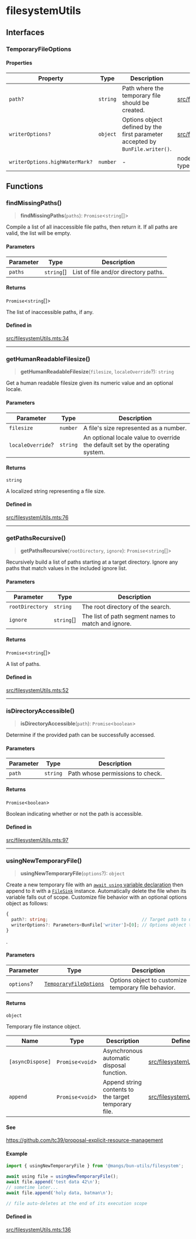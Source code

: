 # filesystemUtils

## Interfaces

### TemporaryFileOptions

#### Properties

| Property | Type | Description | Defined in |
| ------ | ------ | ------ | ------ |
| `path?` | `string` | Path where the temporary file should be created. | [src/filesystemUtils.mts:18](https://github.com/mangs/bun-utils/blob/bd5aa48bbccdeadada54ddefbe4f12bcb52f3fe3/src/filesystemUtils.mts#L18) |
| `writerOptions?` | `object` | Options object defined by the first parameter accepted by `BunFile.writer()`. | [src/filesystemUtils.mts:22](https://github.com/mangs/bun-utils/blob/bd5aa48bbccdeadada54ddefbe4f12bcb52f3fe3/src/filesystemUtils.mts#L22) |
| `writerOptions.highWaterMark?` | `number` | - | node\_modules/bun-types/bun.d.ts:1200 |

## Functions

### findMissingPaths()

> **findMissingPaths**(`paths`): `Promise`\<`string`[]\>

Compile a list of all inaccessible file paths, then return it. If all paths are valid, the list
will be empty.

#### Parameters

| Parameter | Type | Description |
| ------ | ------ | ------ |
| `paths` | `string`[] | List of file and/or directory paths. |

#### Returns

`Promise`\<`string`[]\>

The list of inaccessible paths, if any.

#### Defined in

[src/filesystemUtils.mts:34](https://github.com/mangs/bun-utils/blob/bd5aa48bbccdeadada54ddefbe4f12bcb52f3fe3/src/filesystemUtils.mts#L34)

***

### getHumanReadableFilesize()

> **getHumanReadableFilesize**(`filesize`, `localeOverride`?): `string`

Get a human readable filesize given its numeric value and an optional locale.

#### Parameters

| Parameter | Type | Description |
| ------ | ------ | ------ |
| `filesize` | `number` | A file's size represented as a number. |
| `localeOverride`? | `string` | An optional locale value to override the default set by the operating system. |

#### Returns

`string`

A localized string representing a file size.

#### Defined in

[src/filesystemUtils.mts:76](https://github.com/mangs/bun-utils/blob/bd5aa48bbccdeadada54ddefbe4f12bcb52f3fe3/src/filesystemUtils.mts#L76)

***

### getPathsRecursive()

> **getPathsRecursive**(`rootDirectory`, `ignore`): `Promise`\<`string`[]\>

Recursively build a list of paths starting at a target directory. Ignore any paths that match
values in the included ignore list.

#### Parameters

| Parameter | Type | Description |
| ------ | ------ | ------ |
| `rootDirectory` | `string` | The root directory of the search. |
| `ignore` | `string`[] | The list of path segment names to match and ignore. |

#### Returns

`Promise`\<`string`[]\>

A list of paths.

#### Defined in

[src/filesystemUtils.mts:52](https://github.com/mangs/bun-utils/blob/bd5aa48bbccdeadada54ddefbe4f12bcb52f3fe3/src/filesystemUtils.mts#L52)

***

### isDirectoryAccessible()

> **isDirectoryAccessible**(`path`): `Promise`\<`boolean`\>

Determine if the provided path can be successfully accessed.

#### Parameters

| Parameter | Type | Description |
| ------ | ------ | ------ |
| `path` | `string` | Path whose permissions to check. |

#### Returns

`Promise`\<`boolean`\>

Boolean indicating whether or not the path is accessible.

#### Defined in

[src/filesystemUtils.mts:97](https://github.com/mangs/bun-utils/blob/bd5aa48bbccdeadada54ddefbe4f12bcb52f3fe3/src/filesystemUtils.mts#L97)

***

### usingNewTemporaryFile()

> **usingNewTemporaryFile**(`options`?): `object`

Create a new temporary file with an
[`await using` variable declaration](https://www.typescriptlang.org/docs/handbook/release-notes/typescript-5-2.html#using-declarations-and-explicit-resource-management)
then append to it with a
[`FileSink`](https://bun.sh/docs/api/file-io#incremental-writing-with-filesink) instance.
Automatically delete the file when its variable falls out of scope. Customize file behavior with
an optional options object as follows:
```ts
{
  path?: string;                                    // Target path to use for temporary file creation.
  writerOptions?: Parameters<BunFile['writer']>[0]; // Options object to customize `Bun.file().writer()` behavior
}
```
.

#### Parameters

| Parameter | Type | Description |
| ------ | ------ | ------ |
| `options`? | [`TemporaryFileOptions`](filesystemUtils.md#temporaryfileoptions) | Options object to customize temporary file behavior. |

#### Returns

`object`

Temporary file instance object.

| Name | Type | Description | Defined in |
| ------ | ------ | ------ | ------ |
| `[asyncDispose]` | `Promise`\<`void`\> | Asynchronous automatic disposal function. | [src/filesystemUtils.mts:156](https://github.com/mangs/bun-utils/blob/bd5aa48bbccdeadada54ddefbe4f12bcb52f3fe3/src/filesystemUtils.mts#L156) |
| `append` | `Promise`\<`void`\> | Append string contents to the target temporary file. | [src/filesystemUtils.mts:146](https://github.com/mangs/bun-utils/blob/bd5aa48bbccdeadada54ddefbe4f12bcb52f3fe3/src/filesystemUtils.mts#L146) |

#### See

https://github.com/tc39/proposal-explicit-resource-management

#### Example

```ts
import { usingNewTemporaryFile } from '@mangs/bun-utils/filesystem';

await using file = usingNewTemporaryFile();
await file.append('test data 42\n');
// sometime later...
await file.append('holy data, batman\n');

// file auto-deletes at the end of its execution scope
```

#### Defined in

[src/filesystemUtils.mts:136](https://github.com/mangs/bun-utils/blob/bd5aa48bbccdeadada54ddefbe4f12bcb52f3fe3/src/filesystemUtils.mts#L136)
